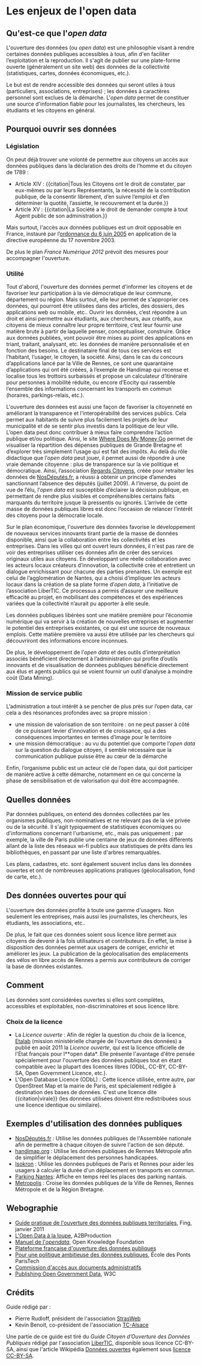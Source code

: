 # Les enjeux de l'open data

## Qu'est-ce que l'*open data*

L'ouverture des données (ou *open data*) est une philosophie visant à rendre certaines données publiques accessibles à tous, afin d'en faciliter l’exploitation et la reproduction.
Il s'agit de publier sur une plate-forme ouverte (généralement un site web) des données de la collectivité (statistiques, cartes, données économiques, etc.).

Le but est de rendre accessible des données qui seront utiles à tous (particuliers, associations, entreprises) ; les données à caractères personnel sont exclues de la démarche.
L'*open data* permet de constituer une source d'information fiable pour les journalistes, les chercheurs, les étudiants et les citoyens en général.

## Pourquoi ouvrir ses données

### Législation

On peut déjà trouver une volonté de permettre aux citoyens un accès aux données publiques dans la déclaration des droits de l’homme et du citoyen de 1789 :

* Article XIV : {{citation|Tous les Citoyens ont le droit de constater, par eux-mêmes ou par leurs Représentants, la nécessité de la contribution publique, de la consentir librement, d’en suivre l’emploi et d’en déterminer la quotité, l’assiette, le recouvrement et la durée.}}
* Article XV : {{citation|La Société a le droit de demander compte à tout Agent public de son administration.}}

Mais surtout, l'accès aux données publiques est un droit opposable en France, instauré par l’[ordonnance du 6 juin 2005](http://www.legifrance.gouv.fr/affichTexte.do?cidTexte=JORFTEXT000000629820) en application de la directive européenne du 17 novembre 2003.

De plus le plan *France Numérique 2012* prévoit des mesures pour accompagner l'ouverture.

### Utilité

Tout d'abord, l'ouverture des données permet d'informer les citoyens et de favoriser leur participation à la vie démocratique de leur commune, département ou région. Mais surtout, elle leur permet de s'approprier ces données, qui pourront être utilisées dans des articles, des dossiers, des applications web ou mobile, etc..
Ouvrir les données, c’est répondre à un droit et ainsi permettre aux étudiants, aux chercheurs, aux créatifs, aux citoyens de mieux connaître leur propre territoire, c’est leur fournir une matière brute à partir de laquelle penser, conceptualiser, construire.
Grâce aux données publiées, vont pouvoir être mises au point des applications en triant, traitant, analysant, etc. les données de manière personnalisée et en fonction des besoins.
Le destinataire final de tous ces services est l’habitant, l’usager, le citoyen, la société.
Ainsi, dans le cas du concours d’applications lancé par la Ville de Rennes, ce sont une quarantaine d’applications qui ont été créées, à l’exemple de Handimap qui recense et localise tous les trottoirs surbaissés et propose un calculateur d’itinéraire pour personnes à
mobilité réduite, ou encore d’Eocity qui rassemble l’ensemble des informations concernant les transports en commun (horaires, parkings-relais, etc.).

L'ouverture des données est aussi une façon de favoriser la citoyenneté en améliorant la transparence et l'interopérabilité des services publics. Cela permet aux habitants de suivre plus facilement les projets de leur municipalité et de se sentir plus investis dans la politique de leur ville.
L’open data peut donc contribuer à mieux faire comprendre l’action publique et/ou politique.
Ainsi, le site [Where Does My Money Go](http://wheredoesmymoneygo.org/) permet de visualiser la répartition des dépenses publiques de Grande Bretagne et d’explorer très simplement l’usage qui est fait des impôts. Au delà du rôle didactique que l’*open data* peut jouer, il
permet aussi de répondre à une vraie demande citoyenne : plus de transparence sur la vie politique et démocratique. Ainsi, l’association [Regards Citoyens](http://www.regardscitoyens.org/), créée pour retraiter les données de [NosDéputés.fr](http://www.nosdeputes.fr/), a réussi à obtenir un principe d’amendes sanctionnant l’absence des députés (juillet 2009). A l’inverse, du point de vue de l’élu, l’*open data* est susceptible d’éclairer la décision publique, en permettant de rendre plus visibles et compréhensibles certains faits marquants du territoire jusque là pressentis ou ignorés.
L’arrivée de cette masse de données publiques libres est donc l’occasion de relancer l’intérêt des
citoyens pour la démocratie locale.

Sur le plan économique, l'ouverture des données favorise le développement de nouveaux services innovants tirant partie de la masse de données disponible, ainsi que la collaboration entre les collectivités et les entreprises. Dans les villes qui ont ouvert leurs données, il n'est pas rare de voir des entreprises utiliser ces données afin de créer des services originaux utiles aux citoyens.
En développant une réelle collaboration avec les acteurs locaux créateurs d’innovation, la collectivité crée et entretient un dialogue enrichissant pour chacune des parties prenantes. Un exemple est celui de l’agglomération de Nantes, qui a choisi d’impliquer les acteurs locaux dans la création de sa plate forme d’*open data*, à l’initiative de l’association LiberTIC. Ce processus a permis d’assurer une meilleure efficacité au projet, en mobilisant des compétences et des expériences variées que la collectivité n’aurait pu apporter à elle seule.

Les données publiques libérées sont une matière première pour l’économie numérique qui va servir à la création de nouvelles entreprises et augmenter le potentiel des entreprises existantes, ce qui est une source de nouveaux emplois.
Cette matière première va aussi être utilisée par les chercheurs qui découvriront des informations encore inconnues.

De plus, le développement de l’*open data* et des outils d’interprétation associés bénéficient directement à l’administration qui profite d’outils innovants et de visualisation de données publiques bénéficie directement aux élus et agents publics qui se voient fournir un outil d’analyse à moindre coût (Data Mining).

### Mission de service public

L’administration a tout intérêt à se pencher de plus près sur l’open data, car cela a des résonances profondes avec sa propre mission :

* une mission de valorisation de son territoire : on ne peut passer à côté de ce puissant levier d’innovation et de croissance, qui a des conséquences importantes en termes d’image pour le territoire
* une mission démocratique : au vu du potentiel que comporte l’*open data* sur la question du dialogue citoyen, il semble nécessaire que la communication publique puisse être au cœur de la démarche

Enfin, l’organisme public est un acteur clé de l’open data, qui doit participer de manière active à cette démarche, notamment en ce qui concerne la phase de sensibilisation et de valorisation qui doit être accompagnée.

## Quelles données

Par données publiques, on entend des données collectées par les organismes publiques, non-nominatives et ne relevant pas de la vie privée ou de la sécurité.
Il s'agit typiquement de statistiques économiques ou d'informations concernant l'urbanisme, etc., mais pas uniquement ; par exemple, la ville de Paris publie une centaine de jeux de données différents allant de la liste des réseaux wi-fi publics aux statistiques de prêts dans les bibliothèques, en passant par une liste d'arbres remarquables.

Les plans, cadastres, etc. sont également souvent inclus dans les données ouvertes et ont de nombreuses applications pratiques (géolocalisation, fond de carte, etc.).

## Des données ouvertes pour qui

L'ouverture des données profite à toute une gamme d'usagers. Non seulement les entreprises, mais aussi les journalistes, les chercheurs, les étudiants, les associations, etc..

De plus, le fait que ces données soient sous licence libre permet aux citoyens de devenir à la fois utilisateurs et contributeurs.
En effet, la mise à disposition des données permet aux usagers de corriger, enrichir et améliorer les jeux. La publication de la géolocalisation des emplacements des vélos en libre accès de Rennes a permis aux contributeurs de corriger la base de données existantes.

## Comment

Les données sont considérées ouvertes si elles sont complètes, accessibles et exploitables, non-discriminatoires et sous licence libre.

### Choix de la licence

* La *Licence ouverte* : Afin de régler la question du choix de la licence, [Etalab](http://www.etalab.gouv.fr/) (mission ministérielle chargée de l'ouverture des données) a publié en août 2011 la *Licence ouverte*, qui est la licence officielle de l'État français pour l**open data*. Elle présente l'avantage d'être pensée spécialement pour l'ouverture des données publiques tout en étant compatible avec la plupart des licences libres (ODbL, CC-BY, CC-BY-SA, Open Government Licence, etc.).
* L'Open Database Licence (ODbL) : Cette licence utilisée, entre autre, par OpenStreet Map et la mairie de Paris, est spécialement rédigée à destination des bases de données. C'est une licence dite {{citation|virale}} (les données utilisées doivent être redistribuées sous une licence identique ou similaire).

## Exemples d'utilisation des données publiques

* [NosDéputés.fr](http://www.nosdeputes.fr/) : Utilise les données publiques de l'Assemblée nationale afin de permettre à chaque citoyen de suivre l'action de son député.
* [handimap.org](http://www.handimap.org/index.html) : Utilise les données publiques de Rennes Métropole afin de simplifier le déplacement des personnes handicapées.
* [Isokron](http://old.isokron.com/) : Utilise les données publiques de Paris et Rennes pour aider les usagers à calculer la durée d'un déplacement en transports en commun.
* [Parking Nantes](http://parking-nantes.com/): Affiche en temps réel les places des parking nantais.
* [Metropolis](http://metropolis.business-geografic.com/metropolis/ ) : Croise les données publiques de la Ville de Rennes, Rennes Métropole et de la Région Bretagne.

## Webographie

* [Guide pratique de l'ouverture des données publiques territoriales](http://doc.openfing.org/RDPU/GuidePratiqueDonneesPubliquesv1beta.pdf), Fing, janvier 2011
* [L'Open Data à la loupe](https://www.youtube.com/watch?v=aHxv_2BMJfw), A2BProduction
* [Manuel de l'*opendata*](http://opendatahandbook.org/fr/ ), Open Knowledge Foundation
* [Plateforme française d'ouverture des données publiques](http://www.data.gouv.fr/)
* [Pour une politique ambitieuse des données publiques](http://ticri.inpl-nancy.fr/wicri-france.fr/index.php/Pour_une_politique_ambitieuse_des_donn%C3%A9es_publiques_%282011%29_rapport), École des Ponts ParisTech
* [Commission d'accès aux documents administratifs](http://www.cada.fr/)
* [Publishing Open Government Data](http://www.w3.org/TR/gov-data/), W3C

## Crédits

Guide rédigé par :

* Pierre Rudloff, président de l'association [StrasWeb](http://strasweb.fr/)
* Kevin Benoit, co-président de l'association [TC-Alsace](http://www.tc-alsace.eu/)

Une partie de ce guide est tiré du *Guide Citoyen d’Ouverture des Données Publiques* rédigé par l'association [LiberTIC](https://libertic.wordpress.com/), disponible sous licence CC-BY-SA, ainsi que l'article Wikipédia [Données ouvertes](https://fr.wikipedia.org/wiki/Donn%C3%A9es_ouvertes) également sous [licence CC-BY-SA](https://creativecommons.org/licenses/by-sa/3.0/deed.fr ).
